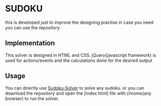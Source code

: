 # SUDOKU
this is developed just to improve the designing practise in case you need you can use the repository

## Implementation
This solver is designed in HTML and CSS.
jQuery(javascript framework) is used for actions/events and the calculations done for the desired output 

## Usage
You can directly use [Sudoku-Solver](https://raghavadasari.github.io/SUDOKU/) to solve any sudoku.
or
you can download the repository and open the [index.html] file with chrome(any browser) to run the solver.
